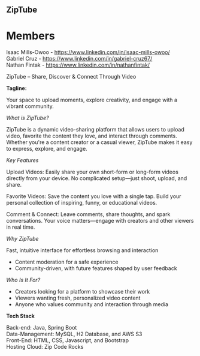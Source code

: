 

## ZipTube

# Members
Isaac Mills-Owoo - https://www.linkedin.com/in/isaac-mills-owoo/<br>
Gabriel Cruz - https://www.linkedin.com/in/gabriel-cruz67/<br>
Nathan Fintak - https://www.linkedin.com/in/nathanfintak/

ZipTube – Share, Discover & Connect Through Video 

**Tagline:**

Your space to upload moments, explore creativity, and engage with a vibrant community. 

*What is ZipTube?*

ZipTube is a dynamic video-sharing platform that allows users to upload video, favorite the content they love, and interact through comments. Whether you're a content creator or a casual viewer, ZipTube makes it easy to express, explore, and engage. 

*Key Features*

Upload Videos:
Easily share your own short-form or long-form videos directly from your device. No complicated setup—just shoot, upload, and share. 

Favorite Videos:
Save the content you love with a single tap. Build your personal collection of inspiring, funny, or educational videos. 

Comment & Connect:
Leave comments, share thoughts, and spark conversations. Your voice matters—engage with creators and other viewers in real time. 

*Why ZipTube*

Fast, intuitive interface for effortless browsing and interaction   
- Content moderation for a safe experience
- Community-driven, with future features shaped by user feedback   

*Who Is It For?*

- Creators looking for a platform to showcase their work   
- Viewers wanting fresh, personalized video content   
- Anyone who values community and interaction through media   

**Tech Stack**

Back-end: Java, Spring Boot <br>
Data-Management: MySQL, H2 Database, and AWS S3 <br>
Front-End: HTML, CSS, Javascript, and Bootstrap <br>
Hosting Cloud: Zip Code Rocks <br>

 

 

 
